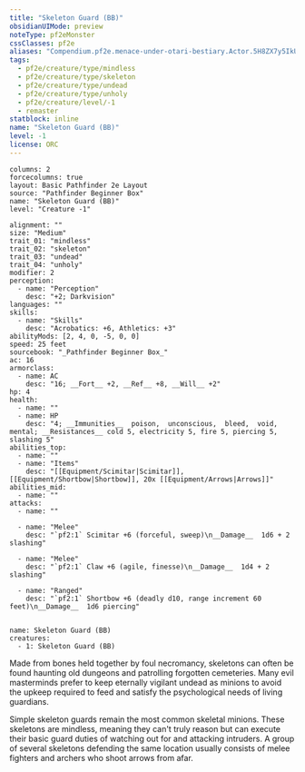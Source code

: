 ```yaml
---
title: "Skeleton Guard (BB)"
obsidianUIMode: preview
noteType: pf2eMonster
cssClasses: pf2e
aliases: "Compendium.pf2e.menace-under-otari-bestiary.Actor.5H8ZX7y5IkUBhvhF" 
tags:
  - pf2e/creature/type/mindless
  - pf2e/creature/type/skeleton
  - pf2e/creature/type/undead
  - pf2e/creature/type/unholy
  - pf2e/creature/level/-1
  - remaster
statblock: inline
name: "Skeleton Guard (BB)"
level: -1
license: ORC
---
```


```statblock
columns: 2
forcecolumns: true
layout: Basic Pathfinder 2e Layout
source: "Pathfinder Beginner Box"
name: "Skeleton Guard (BB)"
level: "Creature -1"

alignment: ""
size: "Medium"
trait_01: "mindless"
trait_02: "skeleton"
trait_03: "undead"
trait_04: "unholy"
modifier: 2
perception:
  - name: "Perception"
    desc: "+2; Darkvision"
languages: ""
skills:
  - name: "Skills"
    desc: "Acrobatics: +6, Athletics: +3"
abilityMods: [2, 4, 0, -5, 0, 0]
speed: 25 feet
sourcebook: "_Pathfinder Beginner Box_"
ac: 16
armorclass:
  - name: AC
    desc: "16; __Fort__ +2, __Ref__ +8, __Will__ +2"
hp: 4
health:
  - name: ""
  - name: HP
    desc: "4; __Immunities__  poison,  unconscious,  bleed,  void,  mental; __Resistances__ cold 5, electricity 5, fire 5, piercing 5, slashing 5"
abilities_top:
  - name: ""
  - name: "Items"
    desc: "[[Equipment/Scimitar|Scimitar]], [[Equipment/Shortbow|Shortbow]], 20x [[Equipment/Arrows|Arrows]]"
abilities_mid:
  - name: ""
attacks:
  - name: ""

  - name: "Melee"
    desc: "`pf2:1` Scimitar +6 (forceful, sweep)\n__Damage__  1d6 + 2 slashing"

  - name: "Melee"
    desc: "`pf2:1` Claw +6 (agile, finesse)\n__Damage__  1d4 + 2 slashing"

  - name: "Ranged"
    desc: "`pf2:1` Shortbow +6 (deadly d10, range increment 60 feet)\n__Damage__  1d6 piercing"
 
```

```encounter-table
name: Skeleton Guard (BB)
creatures:
  - 1: Skeleton Guard (BB)
```



Made from bones held together by foul necromancy, skeletons can often be found haunting old dungeons and patrolling forgotten cemeteries. Many evil masterminds prefer to keep eternally vigilant undead as minions to avoid the upkeep required to feed and satisfy the psychological needs of living guardians.

Simple skeleton guards remain the most common skeletal minions. These skeletons are mindless, meaning they can't truly reason but can execute their basic guard duties of watching out for and attacking intruders. A group of several skeletons defending the same location usually consists of melee fighters and archers who shoot arrows from afar.
